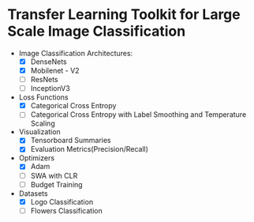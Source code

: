 # Transfer Learning Toolkit for Large Scale Image Classification

- Image Classification Architectures:
    - [x] DenseNets
    - [x] Mobilenet - V2
    - [ ] ResNets
    - [ ] InceptionV3
- Loss Functions
    - [x] Categorical Cross Entropy
    - [ ] Categorical Cross Entropy with Label Smoothing and Temperature Scaling
- Visualization
    - [x] Tensorboard Summaries
    - [x] Evaluation Metrics(Precision/Recall)
- Optimizers
    - [x] Adam
    - [ ] SWA with CLR
    - [ ] Budget Training
- Datasets
    - [x] Logo Classification
    - [ ] Flowers Classification